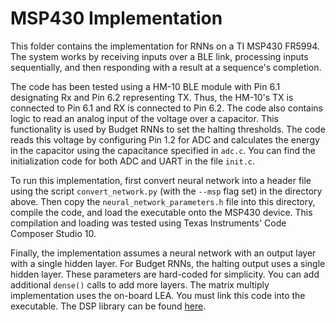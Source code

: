 # MSP430 Implementation
This folder contains the implementation for RNNs on a TI MSP430 FR5994. The system works by receiving inputs over a BLE link, processing inputs sequentially, and then responding with a result at a sequence's completion.

The code has been tested using a HM-10 BLE module with Pin 6.1 designating Rx and Pin 6.2 representing TX. Thus, the HM-10's TX is connected to Pin 6.1 and RX is connected to Pin 6.2. The code also contains logic to read an analog input of the voltage over a capacitor. This functionality is used by Budget RNNs to set the halting thresholds. The code reads this voltage by configuring Pin 1.2 for ADC and calculates the energy in the capacitor using the capacitance specified in `adc.c`. You can find the initialization code for both ADC and UART in the file `init.c`.

To run this implementation, first convert neural network into a header file using the script `convert_network.py` (with the `--msp` flag set) in the directory above. Then copy the `neural_network_parameters.h` file into this directory, compile the code, and load the executable onto the MSP430 device. This compilation and loading was tested using Texas Instruments' Code Composer Studio 10.

Finally, the implementation assumes a neural network with an output layer with a single hidden layer. For Budget RNNs, the halting output uses a single hidden layer. These parameters are hard-coded for simplicity. You can add additional `dense()` calls to add more layers. The matrix multiply implementation uses the on-board LEA. You must link this code into the executable. The DSP library can be found [here](https://www.ti.com/tool/MSP-DSPLIB).
